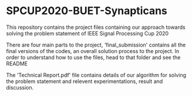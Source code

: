 # SPCUP2020-BUET-Synapticans
This repository contains the project files containing our approach towards solving the problem statement of IEEE Signal Processing Cup 2020

There are four main parts to the project, 'final_submission' contains all the final versions of the codes, an overall solution process to the project. In order to understand how to use the files, head to that folder and see the README

The 'Technical Report.pdf' file contains details of our algorithm for solving the problem statement and relevent experimentations, result and discussion.  

